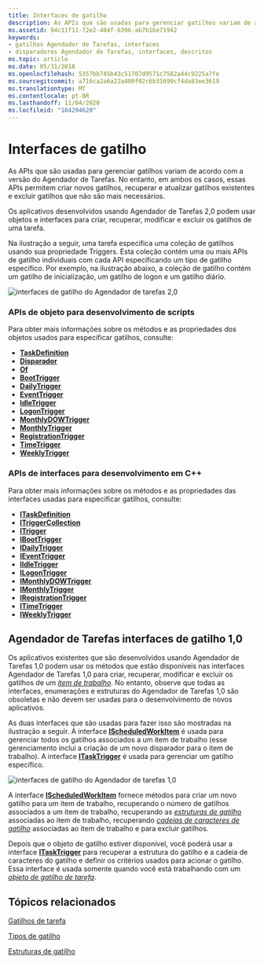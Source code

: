 ```yaml
---
title: Interfaces de gatilho
description: As APIs que são usadas para gerenciar gatilhos variam de acordo com a versão do Agendador de Tarefas. No entanto, em ambos os casos, essas APIs permitem criar novos gatilhos, recuperar e atualizar gatilhos existentes e excluir gatilhos que não são mais necessários.
ms.assetid: 94c11f11-72e2-404f-b396-ab7b1be71942
keywords:
- gatilhos Agendador de Tarefas, interfaces
- disparadores Agendador de Tarefas, interfaces, descritos
ms.topic: article
ms.date: 05/31/2018
ms.openlocfilehash: 5357bb745b43c51707d9571c7582a44c9225a7fe
ms.sourcegitcommit: a716ca2a6a22a400f02c6b31699cf4da83ee3619
ms.translationtype: MT
ms.contentlocale: pt-BR
ms.lasthandoff: 11/04/2020
ms.locfileid: "104294620"
---
```

# <a name="trigger-interfaces"></a>Interfaces de gatilho

As APIs que são usadas para gerenciar gatilhos variam de acordo com a versão do Agendador de Tarefas. No entanto, em ambos os casos, essas APIs permitem criar novos gatilhos, recuperar e atualizar gatilhos existentes e excluir gatilhos que não são mais necessários.


Os aplicativos desenvolvidos usando Agendador de Tarefas 2,0 podem usar objetos e interfaces para criar, recuperar, modificar e excluir os gatilhos de uma tarefa.

Na ilustração a seguir, uma tarefa especifica uma coleção de gatilhos usando sua propriedade Triggers. Esta coleção contém uma ou mais APIs de gatilho individuais com cada API especificando um tipo de gatilho específico. Por exemplo, na ilustração abaixo, a coleção de gatilho contém um gatilho de inicialização, um gatilho de logon e um gatilho diário.

![interfaces de gatilho do Agendador de tarefas 2,0](images/tsktri4.png)

### <a name="object-apis-for-scripting-development"></a>APIs de objeto para desenvolvimento de scripts

Para obter mais informações sobre os métodos e as propriedades dos objetos usados para especificar gatilhos, consulte:

-   [**TaskDefinition**](taskdefinition.md)
-   [**Disparador**](triggercollection.md)
-   [**Of**](trigger.md)
-   [**BootTrigger**](boottrigger.md)
-   [**DailyTrigger**](dailytrigger.md)
-   [**EventTrigger**](eventtrigger.md)
-   [**IdleTrigger**](idletrigger.md)
-   [**LogonTrigger**](logontrigger.md)
-   [**MonthlyDOWTrigger**](monthlydowtrigger.md)
-   [**MonthlyTrigger**](monthlytrigger.md)
-   [**RegistrationTrigger**](registrationtrigger.md)
-   [**TimeTrigger**](timetrigger.md)
-   [**WeeklyTrigger**](weeklytrigger.md)

### <a name="interfaces-apis-for-c-development"></a>APIs de interfaces para desenvolvimento em C++

Para obter mais informações sobre os métodos e as propriedades das interfaces usadas para especificar gatilhos, consulte:

-   [**ITaskDefinition**](/windows/desktop/api/taskschd/nn-taskschd-itaskdefinition)
-   [**ITriggerCollection**](/windows/desktop/api/taskschd/nn-taskschd-itriggercollection)
-   [**ITrigger**](/windows/desktop/api/taskschd/nn-taskschd-itrigger)
-   [**IBootTrigger**](/windows/desktop/api/taskschd/nn-taskschd-iboottrigger)
-   [**IDailyTrigger**](/windows/desktop/api/taskschd/nn-taskschd-idailytrigger)
-   [**IEventTrigger**](/windows/desktop/api/taskschd/nn-taskschd-ieventtrigger)
-   [**IIdleTrigger**](/windows/win32/api/taskschd/nn-taskschd-iidletrigger)
-   [**ILogonTrigger**](/windows/desktop/api/taskschd/nn-taskschd-ilogontrigger)
-   [**IMonthlyDOWTrigger**](/windows/desktop/api/taskschd/nn-taskschd-imonthlydowtrigger)
-   [**IMonthlyTrigger**](/windows/desktop/api/taskschd/nn-taskschd-imonthlytrigger)
-   [**IRegistrationTrigger**](/windows/desktop/api/taskschd/nn-taskschd-iregistrationtrigger)
-   [**ITimeTrigger**](/windows/desktop/api/taskschd/nn-taskschd-itimetrigger)
-   [**IWeeklyTrigger**](/windows/desktop/api/taskschd/nn-taskschd-iweeklytrigger)

## <a name="task-scheduler-10-trigger-interfaces"></a>Agendador de Tarefas interfaces de gatilho 1,0

Os aplicativos existentes que são desenvolvidos usando Agendador de Tarefas 1,0 podem usar os métodos que estão disponíveis nas interfaces Agendador de Tarefas 1,0 para criar, recuperar, modificar e excluir os gatilhos de um [*item de trabalho*](w.md). No entanto, observe que todas as interfaces, enumerações e estruturas do Agendador de Tarefas 1,0 são obsoletas e não devem ser usadas para o desenvolvimento de novos aplicativos.

As duas interfaces que são usadas para fazer isso são mostradas na ilustração a seguir. A interface [**IScheduledWorkItem**](/windows/desktop/api/Mstask/nn-mstask-ischeduledworkitem) é usada para gerenciar todos os gatilhos associados a um item de trabalho (esse gerenciamento inclui a criação de um novo disparador para o item de trabalho). A interface [**ITaskTrigger**](/windows/desktop/api/Mstask/nn-mstask-itasktrigger) é usada para gerenciar um gatilho específico.

![interfaces de gatilho do Agendador de tarefas 1,0](images/tsktri2.png)

A interface [**IScheduledWorkItem**](/windows/desktop/api/Mstask/nn-mstask-ischeduledworkitem) fornece métodos para criar um novo gatilho para um item de trabalho, recuperando o número de gatilhos associados a um item de trabalho, recuperando as [*estruturas de gatilho*](t.md) associadas ao item de trabalho, recuperando [*cadeias de caracteres de gatilho*](t.md) associadas ao item de trabalho e para excluir gatilhos.

Depois que o objeto de gatilho estiver disponível, você poderá usar a interface [**ITaskTrigger**](/windows/desktop/api/Mstask/nn-mstask-itasktrigger) para recuperar a estrutura do gatilho e a cadeia de caracteres do gatilho e definir os critérios usados para acionar o gatilho. Essa interface é usada somente quando você está trabalhando com um [*objeto de gatilho de tarefa*](t.md).

## <a name="related-topics"></a>Tópicos relacionados

<dl> <dt>

[Gatilhos de tarefa](task-triggers.md)
</dt> <dt>

[Tipos de gatilho](trigger-types.md)
</dt> <dt>

[Estruturas de gatilho](trigger-structures.md)
</dt> </dl>

 

 